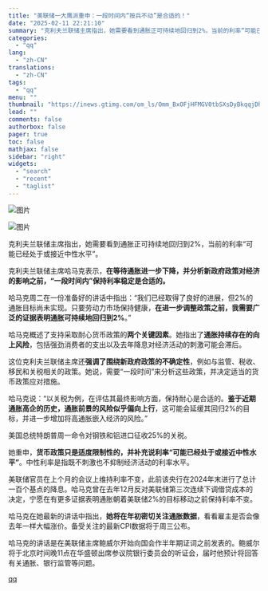 ```yaml
---
title: "美联储一大鹰派重申：一段时间内“按兵不动”是合适的！"
date: "2025-02-11 22:21:10"
summary: "克利夫兰联储主席指出，她需要看到通胀正可持续地回归到2%，当前的利率“可能已经处于或接近中性水平”。..."
categories:
  - "qq"
lang:
  - "zh-CN"
translations:
  - "zh-CN"
tags:
  - "qq"
menu: ""
thumbnail: "https://inews.gtimg.com/om_ls/Omm_BxOFjHFMGV0tbSXsDyBkqqjDhKIScqJkn3qcvFDIwAA_640360/0"
lead: ""
comments: false
authorbox: false
pager: true
toc: false
mathjax: false
sidebar: "right"
widgets:
  - "search"
  - "recent"
  - "taglist"
---
```


![图片](https://inews.gtimg.com/om_bt/OjTBRRMatLmsrk-mZUPnhW_F1Zk8SCDO75mPergMqxydsAA/641)

![图片](https://inews.gtimg.com/om_bt/OkgtZa43FD4MexRDEi3eEvAvALIn7wCWKdpoh6ukhwDJgAA/641)

克利夫兰联储主席指出，她需要看到通胀正可持续地回归到2%，当前的利率“可能已经处于或接近中性水平”。

克利夫兰联储主席哈马克表示，**在等待通胀进一步下降，并分析新政府政策对经济的影响之前，“一段时间内”保持利率稳定是合适的。**

哈马克周二在一份准备好的讲话中指出：“我们已经取得了良好的进展，但2%的通胀目标尚未实现。只要劳动力市场保持健康，**在进一步调整政策之前，我需要广泛的证据表明通胀可持续地回归到2%**。”

哈马克概述了支持采取耐心货币政策的**两个关键因素**。她指出了**通胀持续存在的向上风险**，包括强劲消费者的支出以及去年降息对经济活动的刺激可能会滞后。

这位克利夫兰联储主席还**强调了围绕新政府政策的不确定性**，例如与监管、税收、移民和关税相关的政策。她说，需要“一段时间”来分析这些政策，并决定适当的货币政策应对措施。

哈马克说：“以关税为例，在评估其最终影响方面，保持耐心是合适的。**鉴于近期通胀高企的历史，通胀前景的风险似乎偏向上行**，这可能会延缓其回归2%的目标，并进一步增加将高通胀嵌入经济的风险。”

美国总统特朗普周一命令对钢铁和铝进口征收25%的关税。

她重申，**货币政策只是适度限制性的，并补充说利率“可能已经处于或接近中性水平”**。中性利率是指既不刺激也不抑制经济活动的利率水平。

美联储官员在上个月的会议上维持利率不变，此前该央行在2024年末进行了总计一百个基点的降息。哈马克曾在去年12月反对美联储第三次连续下调借贷成本的决定，宁愿在有更多证据表明通胀朝着美联储2%的目标移动之前保持利率不变。

哈马克在她最新的讲话中指出，**她将在年初密切关注通胀数据**，看看雇主是否会像去年一样大幅涨价。备受关注的最新CPI数据将于周三公布。

哈马克的讲话是在美联储主席鲍威尔开始向国会作半年期证词之前发表的。鲍威尔将于北京时间晚11点在华盛顿出席参议院银行委员会的听证会，届时他预计将回答有关通胀、银行监管等问题。

[qq](https://new.qq.com/rain/a/20250211A08U2R00)
